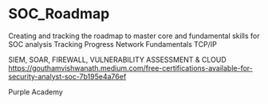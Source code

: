 # SOC_Roadmap
Creating and tracking the roadmap to master core and fundamental skills for SOC analysis
Tracking Progress
Network Fundamentals
TCP/IP 

SIEM, SOAR, FIREWALL, VULNERABILITY ASSESSMENT & CLOUD
https://gouthamvishwanath.medium.com/free-certifications-available-for-security-analyst-soc-7b195e4a76ef

Purple Academy
